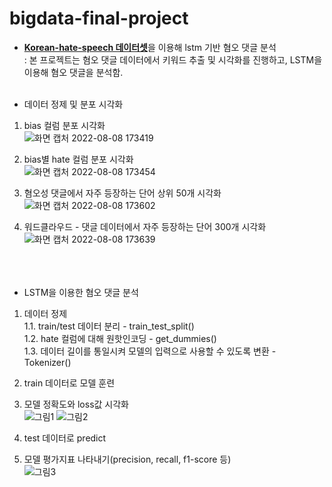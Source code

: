 # bigdata-final-project
- [**Korean-hate-speech 데이터셋**](https://github.com/kocohub/korean-hate-speech)을 이용해 lstm 기반 혐오 댓글 분석   
  : 본 프로젝트는 혐오 댓글 데이터에서 키워드 추출 및 시각화를 진행하고, LSTM을 이용해 혐오 댓글을 분석함.
<br></br>

- 데이터 정제 및 분포 시각화   
1. bias 컬럼 분포 시각화  
![화면 캡처 2022-08-08 173419](https://user-images.githubusercontent.com/49390382/183381898-68d88cc5-1527-4db6-9df0-1c94ae41e96c.png)   

2. bias별 hate 컬럼 분포 시각화   
![화면 캡처 2022-08-08 173454](https://user-images.githubusercontent.com/49390382/183382332-a908e2c5-d0d1-4813-98c5-d6480249806b.png)   

3. 혐오성 댓글에서 자주 등장하는 단어 상위 50개 시각화   
![화면 캡처 2022-08-08 173602](https://user-images.githubusercontent.com/49390382/183382593-e4b7b7e4-b638-42a8-8906-6b8223227f23.png)

4. 워드클라우드 - 댓글 데이터에서 자주 등장하는 단어 300개 시각화   
![화면 캡처 2022-08-08 173639](https://user-images.githubusercontent.com/49390382/183384673-2a32088b-53f1-43f2-a95b-591f342115e6.png)
<br></br>
<br></br>
- LSTM을 이용한 혐오 댓글 분석  
1. 데이터 정제   
1.1. train/test 데이터 분리 - train_test_split()   
1.2. hate 컬럼에 대해 원핫인코딩 - get_dummies()   
1.3. 데이터 길이를 통일시켜 모델의 입력으로 사용할 수 있도록 변환 - Tokenizer()   

2. train 데이터로 모델 훈련
3. 모델 정확도와 loss값 시각화   
![그림1](https://user-images.githubusercontent.com/49390382/183385765-d3c4b993-3817-4cf7-a972-5e2dd45ce634.png)
![그림2](https://user-images.githubusercontent.com/49390382/183385841-100f8f52-6a04-42b8-9af1-60711f25c9f7.png)

4. test 데이터로 predict   
5. 모델 평가지표 나타내기(precision, recall, f1-score 등)   
![그림3](https://user-images.githubusercontent.com/49390382/183386275-f3308f48-c269-47ad-8273-464178f39ef6.png)
